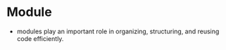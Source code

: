 # Module

- modules play an important role in organizing, structuring, and reusing code efficiently.
